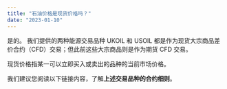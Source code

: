 ```yaml
---
title: "石油价格是现货价格吗？"
date: "2023-01-10"
---
```


是的。 我们提供的两种能源交易品种 UKOIL 和 USOIL 都是作为现货大宗商品差价合约（CFD）交易；但此前这些大宗商品则是作为期货 CFD 交易。

现货价格指某一可以立即买入或卖出的品种的当前市场价格。

我们建议您阅读以下链接内容，了解**上述交易品种的合约细则**。
